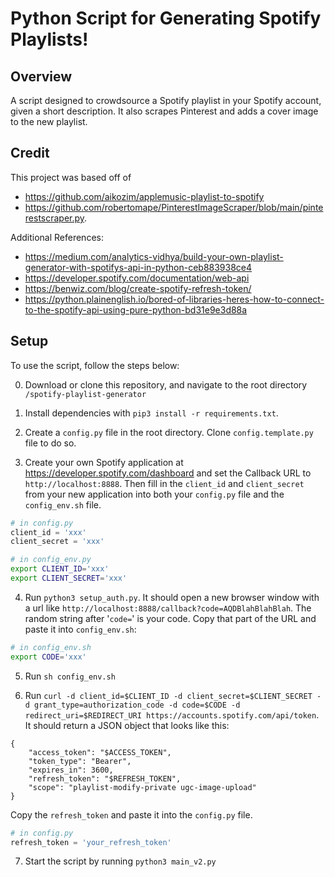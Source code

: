# Python Script for Generating Spotify Playlists!

## Overview

A script designed to crowdsource a Spotify playlist in your Spotify account, given a short description.  It also scrapes Pinterest and adds a cover image to the new playlist.

## Credit

This project was based off of
* https://github.com/aikozim/applemusic-playlist-to-spotify
* https://github.com/robertomape/PinterestImageScraper/blob/main/pinterestscraper.py.

Additional References:  
* https://medium.com/analytics-vidhya/build-your-own-playlist-generator-with-spotifys-api-in-python-ceb883938ce4
* https://developer.spotify.com/documentation/web-api
* https://benwiz.com/blog/create-spotify-refresh-token/
* https://python.plainenglish.io/bored-of-libraries-heres-how-to-connect-to-the-spotify-api-using-pure-python-bd31e9e3d88a

## Setup

To use the script, follow the steps below:

0. Download or clone this repository, and navigate to the root directory `/spotify-playlist-generator`

1. Install dependencies with `pip3 install -r requirements.txt`.

2. Create a `config.py` file in the root directory. Clone `config.template.py` file to do so.

3. Create your own Spotify application at https://developer.spotify.com/dashboard and set the Callback URL to `http://localhost:8888`. Then fill in the `client_id` and `client_secret` from your new application into both your `config.py` file and the `config_env.sh` file.
``` python
# in config.py
client_id = 'xxx'
client_secret = 'xxx'
```
``` sh
# in config_env.py
export CLIENT_ID='xxx'
export CLIENT_SECRET='xxx'
```

4. Run `python3 setup_auth.py`. It should open a new browser window with a url like `http://localhost:8888/callback?code=AQDBlahBlahBlah`.  The random string after '`code=`' is your code.  Copy that part of the URL and paste it into `config_env.sh`:
```sh
# in config_env.sh
export CODE='xxx'
```

5. Run `sh config_env.sh`

6. Run `curl -d client_id=$CLIENT_ID -d client_secret=$CLIENT_SECRET -d grant_type=authorization_code -d code=$CODE -d redirect_uri=$REDIRECT_URI https://accounts.spotify.com/api/token`.  
It should return a JSON object that looks like this:
```
{
    "access_token": "$ACCESS_TOKEN",
    "token_type": "Bearer",
    "expires_in": 3600,
    "refresh_token": "$REFRESH_TOKEN",
    "scope": "playlist-modify-private ugc-image-upload"
}
```
Copy the `refresh_token` and paste it into the `config.py` file.
``` python
# in config.py
refresh_token = 'your_refresh_token'
```

7. Start the script by running `python3 main_v2.py`